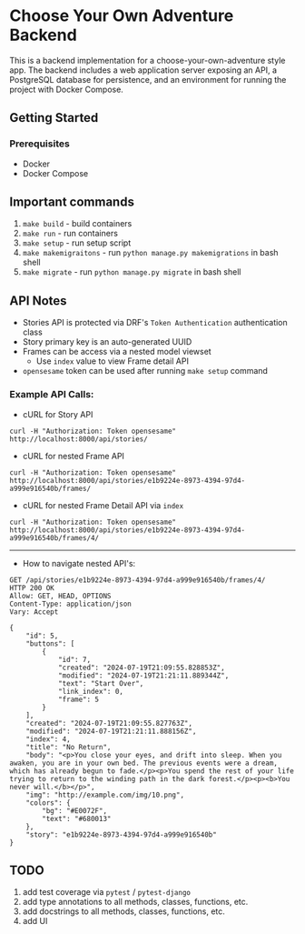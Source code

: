 # Choose Your Own Adventure Backend

This is a backend implementation for a choose-your-own-adventure style app. The backend includes a web application server exposing an API, a PostgreSQL database for persistence, and an environment for running the project with Docker Compose.

## Getting Started

### Prerequisites

- Docker
- Docker Compose

## Important commands

1. `make build` - build containers
1. `make run` - run containers
1. `make setup` - run setup script
1. `make makemigraitons` - run `python manage.py makemigrations` in bash shell
1. `make migrate` - run `python manage.py migrate` in bash shell

## API Notes

- Stories API is protected via DRF's `Token Authentication` authentication class
- Story primary key is an auto-generated UUID
- Frames can be access via a nested model viewset
  - Use `index` value to view Frame detail API
- `opensesame` token can be used after running `make setup` command

### Example API Calls:

- cURL for Story API

```curl
curl -H "Authorization: Token opensesame" http://localhost:8000/api/stories/
```

- cURL for nested Frame API

```curl
curl -H "Authorization: Token opensesame" http://localhost:8000/api/stories/e1b9224e-8973-4394-97d4-a999e916540b/frames/
```

- cURL for nested Frame Detail API via `index`

```curl
curl -H "Authorization: Token opensesame" http://localhost:8000/api/stories/e1b9224e-8973-4394-97d4-a999e916540b/frames/4/
```

---

- How to navigate nested API's:

```
GET /api/stories/e1b9224e-8973-4394-97d4-a999e916540b/frames/4/
HTTP 200 OK
Allow: GET, HEAD, OPTIONS
Content-Type: application/json
Vary: Accept

{
    "id": 5,
    "buttons": [
        {
            "id": 7,
            "created": "2024-07-19T21:09:55.828853Z",
            "modified": "2024-07-19T21:21:11.889344Z",
            "text": "Start Over",
            "link_index": 0,
            "frame": 5
        }
    ],
    "created": "2024-07-19T21:09:55.827763Z",
    "modified": "2024-07-19T21:21:11.888156Z",
    "index": 4,
    "title": "No Return",
    "body": "<p>You close your eyes, and drift into sleep. When you awaken, you are in your own bed. The previous events were a dream, which has already begun to fade.</p><p>You spend the rest of your life trying to return to the winding path in the dark forest.</p><p><b>You never will.</b></p>",
    "img": "http://example.com/img/10.png",
    "colors": {
        "bg": "#E0072F",
        "text": "#680013"
    },
    "story": "e1b9224e-8973-4394-97d4-a999e916540b"
}
```

## TODO

1. add test coverage via `pytest` / `pytest-django`
1. add type annotations to all methods, classes, functions, etc.
1. add docstrings to all methods, classes, functions, etc.
1. add UI
